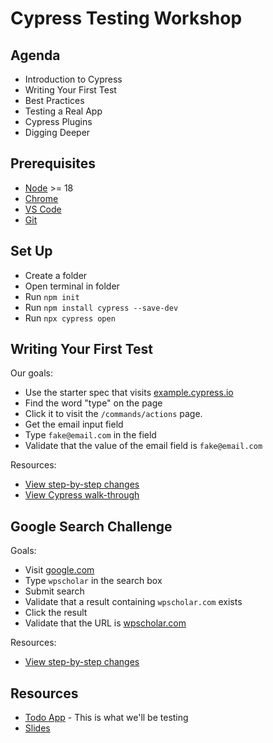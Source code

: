 # Cypress Testing Workshop

## Agenda

* Introduction to Cypress
* Writing Your First Test
* Best Practices
* Testing a Real App
* Cypress Plugins
* Digging Deeper

## Prerequisites

* [Node](https://nodejs.org/en/download) >= 18
* [Chrome](https://www.google.com/chrome/)
* [VS Code](https://code.visualstudio.com/Download)
* [Git](https://git-scm.com/downloads)

## Set Up

* Create a folder
* Open terminal in folder
* Run `npm init`
* Run `npm install cypress --save-dev`
* Run `npx cypress open`

## Writing Your First Test

Our goals:

* Use the starter spec that visits [example.cypress.io](https://example.cypress.io)
* Find the word "type" on the page
* Click it to visit the `/commands/actions` page.
* Get the email input field
* Type `fake@email.com` in the field
* Validate that the value of the email field is `fake@email.com`

Resources:

* [View step-by-step changes](https://github.com/wpscholar/cypress-testing-workshop/compare/de1bece4a4f0c2e3109cbe93afb26410cbcaf578...2606f37fb67300f2020468ca06e43cec9b617214)
* [View Cypress walk-through](https://docs.cypress.io/app/end-to-end-testing/writing-your-first-end-to-end-test)

## Google Search Challenge

Goals:

* Visit [google.com](https://www.google.com)
* Type `wpscholar` in the search box
* Submit search
* Validate that a result containing `wpscholar.com` exists
* Click the result
* Validate that the URL is [wpscholar.com](https://wpscholar.com)

Resources:

* [View step-by-step changes](https://github.com/wpscholar/cypress-testing-workshop/compare/5230e1c587ff7d0a7520214416fdcb5c7c6cf925...37d14efc7c9d56b184b46aadb3465e0a88f65544)


## Resources

* [Todo App](https://todomvc.com/examples/react/dist/) - This is what we'll be testing
* [Slides](https://bit.ly/wpscholar-cypress-testing-workshop)